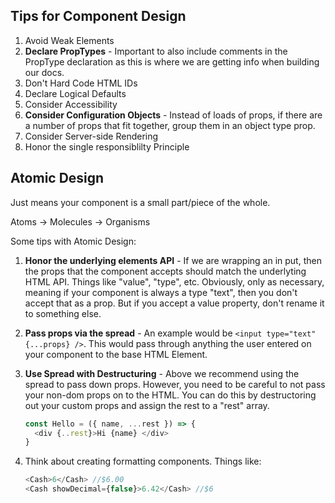 
## Tips for Component Design

1. Avoid Weak Elements
1. **Declare PropTypes** - Important to also include comments in the PropType declaration as this is where we are getting info when building our docs.
1. Don't Hard Code HTML IDs
1. Declare Logical Defaults
1. Consider Accessibility
1. **Consider Configuration Objects** - Instead of loads of props, if there are a number of props that fit together, group them in an object type prop.  
1. Consider Server-side Rendering 
1. Honor the single responsiblilty Principle

## Atomic Design

Just means your component is a small part/piece of the whole. 

Atoms -> Molecules -> Organisms

Some tips with Atomic Design:

1. **Honor the underlying elements API** - If we are wrapping an in put, then the props that the component accepts should match the underlyting HTML API.  Things like "value", "type", etc.  Obviously, only as necessary, meaning if your component is always a type "text", then you don't accept that as a prop.  But if you accept a value property, don't rename it to something else.
1. **Pass props via the spread** - An example would be ` <input type="text" {...props} /> `.   This would pass through anything the user entered on your component to the base HTML Element.
1. **Use Spread with Destructuring** - Above we recommend using the spread to pass down props.  However, you need to be careful to not pass your non-dom props on to the HTML.  You can do this by destructoring out your custom props and assign the rest to a "rest" array. 
    ```javascript
    const Hello = ({ name, ...rest }) => {
      <div {..rest}>Hi {name} </div>
    }
    ```

1. Think about creating formatting components.  Things like:
    ```javascript
    <Cash>6</Cash> //$6.00
    <Cash showDecimal={false}>6.42</Cash> //$6
    ```
